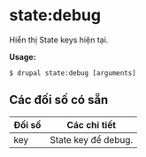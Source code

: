 # state:debug
Hiển thị State keys hiện tại.

**Usage:**
```
$ drupal state:debug [arguments] 
```

## Các đối số có sẵn
Đối số | Các chi tiết
---------|-------------
key | State key để debug.
